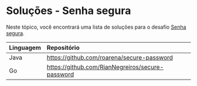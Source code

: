 # Soluções - Senha segura

Neste tópico, você encontrará uma lista de soluções para o desafio [Senha segura](PROBLEM.md).

| Linguagem | Repositório                                       |
|:----------|:--------------------------------------------------|
| Java      | https://github.com/roarena/secure-password        |
| Go        | https://github.com/RianNegreiros/secure-password  |
